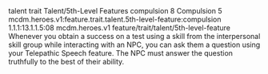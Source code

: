 <ability>
  <metadata>
    <class>talent</class>
    <feature_type>trait</feature_type>
    <file_dpath>Talent/5th-Level Features</file_dpath>
    <item_id>compulsion</item_id>
    <item_index>8</item_index>
    <item_name>Compulsion</item_name>
    <level>5</level>
    <scc>mcdm.heroes.v1:feature.trait.talent.5th-level-feature:compulsion</scc>
    <scdc>1.1.1:13.1.1.5:08</scdc>
    <source>mcdm.heroes.v1</source>
    <type>feature/trait/talent/5th-level-feature</type>
  </metadata>
  <effects>
    <effect type="mundane">Whenever you obtain a success on a test using a skill from the interpersonal skill group while interacting with an NPC, you can ask them a question using your Telepathic Speech feature. The NPC must answer the question truthfully to the best of their ability.</effect>
  </effects>
</ability>
